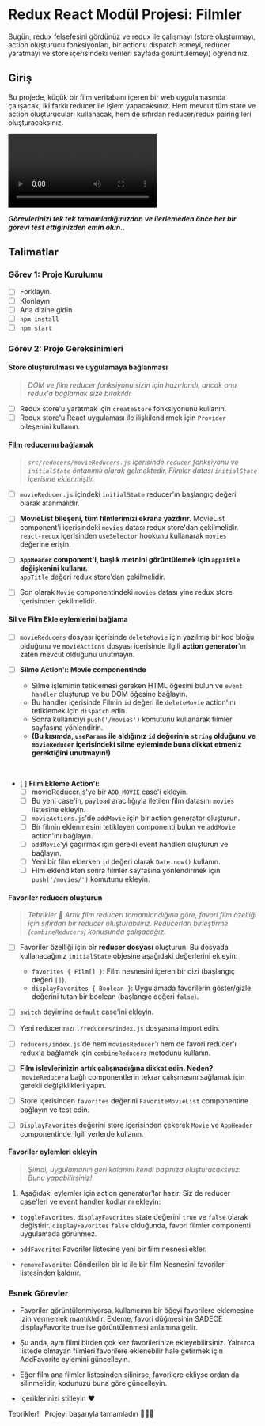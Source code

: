 # Redux React Modül Projesi: Filmler

Bugün, redux felsefesini gördünüz ve redux ile çalışmayı (store oluşturmayı, action oluşturucu fonksiyonları, bir actionu dispatch etmeyi, reducer yaratmayı ve store içerisindeki verileri sayfada görüntülemeyi) öğrendiniz.

## Giriş

Bu projede, küçük bir film veritabanı içeren bir web uygulamasında çalışacak, iki farklı reducer ile işlem yapacaksınız. Hem mevcut tüm state ve action oluşturucuları kullanacak, hem de sıfırdan reducer/redux pairing'leri oluşturacaksınız.

![Film DB örneği](proje-demo.mov)

**_Görevlerinizi tek tek tamamladığınızdan ve ilerlemeden önce her bir görevi test ettiğinizden emin olun.._**

## Talimatlar

### Görev 1: Proje Kurulumu

- [ ] Forklayın.
- [ ] Klonlayın
- [ ] Ana dizine gidin
- [ ] `npm install`
- [ ] `npm start`

### Görev 2: Proje Gereksinimleri

#### Store oluşturulması ve uygulamaya bağlanması

> _DOM ve film reducer fonksiyonu sizin için hazırlandı, ancak onu redux'a bağlamak size bırakıldı._

- [ ] Redux store'u yaratmak için `createStore` fonksiyonunu kullanın.
- [ ] Redux store'u React uygulaması ile ilişkilendirmek için `Provider` bileşenini kullanın.

#### Film reducerını bağlamak

> _`src/reducers/movieReducers.js` içerisinde `reducer` fonksiyonu ve `initialState` öntanımlı olarak gelmektedir. Filmler datası `initialState` içerisine eklenmiştir._

- [ ] `movieReducer.js` içindeki `initialState` reducer'ın başlangıç değeri olarak atanmalıdır.

- [ ] **MovieList bileşeni, tüm filmlerimizi ekrana yazdırır.**
      MovieList component'i içerisindeki `movies` datası redux store'dan çekilmelidir. `react-redux` içerisinden `useSelector` hookunu kullanarak `movies` değerine erişin.

- [ ] **`AppHeader` component'i, başlık metnini görüntülemek için `appTitle` değişkenini kullanır.**  
      `appTitle` değeri redux store'dan çekilmelidir.

- [ ] Son olarak `Movie` componentindeki `movies` datası yine redux store içerisinden çekilmelidir.

#### Sil ve Film Ekle eylemlerini bağlama

- [ ] `movieReducers` dosyası içerisinde `deleteMovie` için yazılmış bir kod bloğu olduğunu ve `movieActions` dosyası içerisinde ilgili **action generator**'ın zaten mevcut olduğunu unutmayın.

- [ ] **Silme Action'ı: Movie componentinde** 
  - Silme işleminin tetiklemesi gereken HTML öğesini bulun ve `event handler` oluşturup ve bu DOM öğesine bağlayın.
  - Bu handler içerisinde Filmin `id` değeri ile `deleteMovie` action'ını tetiklemek için `dispatch` edin. 
  - Sonra kullanıcıyı `push('/movies')` komutunu kullanarak filmler sayfasına yönlendirin. 
  - **(Bu kısımda, `useParams` ile aldığınız `id` değerinin `string` olduğunu ve `movieReducer` içerisindeki silme eyleminde buna dikkat etmeniz gerektiğini unutmayın!)**

&nbsp;

- [ ] **Film Ekleme Action'ı:**
  - [ ] movieReducer.js'ye bir `ADD_MOVIE` case'i ekleyin.
  - [ ] Bu yeni case'in, `payload` aracılığıyla iletilen film datasını `movies` listesine ekleyin.
  - [ ] `movieActions.js`'de `addMovie` için bir action generator oluşturun.
  - [ ] Bir filmin eklenmesini tetikleyen componenti bulun ve `addMovie` action'ını bağlayın.
  - [ ] `addMovie`'yi çağırmak için gerekli event handlerı oluşturun ve bağlayın.
  - [ ] Yeni bir film eklerken `id` değeri olarak `Date.now()` kullanın.
  - [ ] Film eklendikten sonra filmler sayfasına yönlendirmek için `push('/movies/')` komutunu ekleyin.

#### Favoriler reducerı oluşturun

> _Tebrikler 👏 Artık film reducerı tamamlandığına göre, favori film özelliği için sıfırdan bir reducer oluşturabiliriz. Reducerları birleştirme (`combineReducers`) konusunda çalışacağız._

- [ ] Favoriler özelliği için bir **reducer dosyası** oluşturun. Bu dosyada kullanacağınız `initialState` objesine aşağıdaki değerlerini ekleyin:

  - `favorites { Film[] }`: Film nesnesini içeren bir dizi (başlangıç değeri `[]`).
  - `displayFavorites { Boolean }`: Uygulamada favorilerin göster/gizle değerini tutan bir boolean (başlangıç değeri `false`). 

- [ ] `switch` deyimine `default` case'ini ekleyin.

- [ ] Yeni reducerınızı `./reducers/index.js` dosyasına import edin.

- [ ] `reducers/index.js`'de hem `moviesReducer`'ı hem de favori reducer'ı redux'a bağlamak için `combineReducers` metodunu kullanın.

- [ ] **Film işlevlerinizin artık çalışmadığına dikkat edin. Neden?** &nbsp;`movieReducer`a bağlı componentlerin tekrar çalışmasını sağlamak için gerekli değişiklikleri yapın.

- [ ] Store içerisinden `favorites` değerini `FavoriteMovieList` componentine bağlayın ve test edin.

- [ ] `DisplayFavorites` değerini store içerisinden çekerek `Movie` ve `AppHeader` componentinde ilgili yerlerde kullanın.

#### Favoriler eylemleri ekleyin

> _Şimdi, uygulamanın geri kalanını kendi başınıza oluşturacaksınız. Bunu yapabilirsiniz!_

1. Aşağıdaki eylemler için action generator'lar hazır. Siz de reducer case'leri ve event handler kodlarını ekleyin:

- `toggleFavorites`: `displayFavorites` state değerini `true` ve `false` olarak değiştirir. `displayFavorites` `false` olduğunda, favori filmler componenti uygulamada görünmez.

- `addFavorite`: Favoriler listesine yeni bir film nesnesi ekler.
- `removeFavorite`: Gönderilen bir id ile bir film Nesnesini favoriler listesinden kaldırır.

### Esnek Görevler

- Favoriler görüntülenmiyorsa, kullanıcının bir öğeyi favorilere eklemesine izin vermemek mantıklıdır. Ekleme, favori düğmesinin SADECE displayFavorite true ise görüntülenmesi anlamına gelir.

- Şu anda, aynı filmi birden çok kez favorilerinize ekleyebilirsiniz. Yalnızca listede olmayan filmleri favorilere eklenebilir hale getirmek için AddFavorite eylemini güncelleyin.

- Eğer film ana filmler listesinden silinirse, favorilere ekliyse ordan da silinmelidir, kodunuzu buna göre güncelleyin.

- İçeriklerinizi stilleyin ❤️

Tebrikler! 
&nbsp;
Projeyi başarıyla tamamladın 👏👏👏

